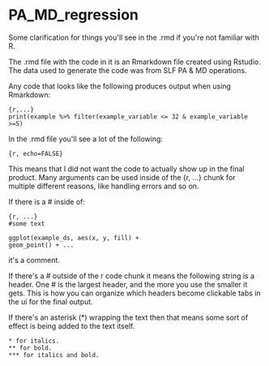 # PA_MD_regression
Some clarification for things you'll see in the .rmd if you're not familiar with R.

The .rmd file with the code in it is an Rmarkdown file created using Rstudio.
The data used to generate the code was from SLF PA & MD operations.

Any code that looks like the following produces output when using Rmarkdown:

```
{r,...}
print(example %>% filter(example_variable <= 32 & example_variable >=5)

```
In the .rmd file you'll see a lot of the following:
```
{r, echo=FALSE}
```
This means that I did not want the code to actually show up in the final product.
Many arguments can be used inside of the {r, ...} chunk for multiple different reasons, like handling errors and so on.

If there is a # inside of:
```
{r, ...}
#some text

ggplot(example_ds, aes(x, y, fill) +
geom_point() + ...

```
it's a comment.

If there's a # outside of the r code chunk it means the following string is a header.
One # is the largest header, and the more you use the smaller it gets. This is how you can organize which headers become clickable 
tabs in the ui for the final output.

If there's an asterisk (*) wrapping the text then that means some sort of effect is being added to the text itself.
```
* for italics.
** for bold.
*** for italics and bold.
```
